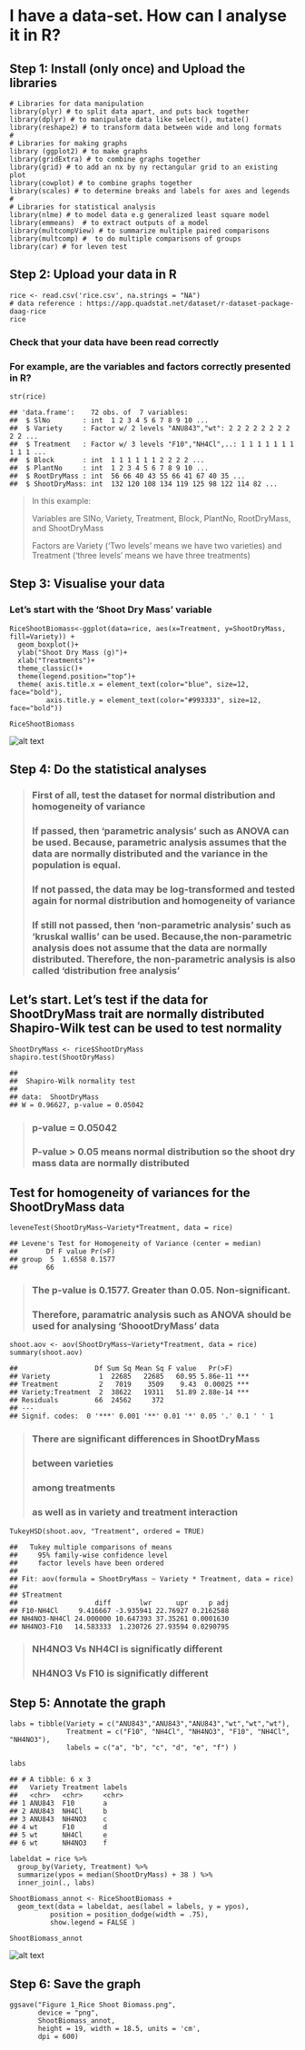 # **I have a data-set. How can I analyse it in R?**


## **Step 1: Install (only once) and Upload the libraries**


```
# Libraries for data manipulation
library(plyr) # to split data apart, and puts back together
library(dplyr) # to manipulate data like select(), mutate()
library(reshape2) # to transform data between wide and long formats
#
# Libraries for making graphs
library (ggplot2) # to make graphs
library(gridExtra) # to combine graphs together
library(grid) # to add an nx by ny rectangular grid to an existing plot
library(cowplot) # to combine graphs together
library(scales) # to determine breaks and labels for axes and legends
#
# Libraries for statistical analysis
library(nlme) # to model data e.g generalized least square model
library(emmeans)  # to extract outputs of a model
library(multcompView) # to summarize multiple paired comparisons
library(multcomp) #  to do multiple comparisons of groups
library(car) # for leven test
```


## **Step 2: Upload your data in R**

```
rice <- read.csv('rice.csv', na.strings = "NA") 
# data reference : https://app.quadstat.net/dataset/r-dataset-package-daag-rice
rice
```


### **Check that your data have been read correctly**

### **For example, are the variables and factors correctly presented in R?**


```
str(rice)
```


```
## 'data.frame':    72 obs. of  7 variables:
##  $ SlNo        : int  1 2 3 4 5 6 7 8 9 10 ...
##  $ Variety     : Factor w/ 2 levels "ANU843","wt": 2 2 2 2 2 2 2 2 2 2 ...
##  $ Treatment   : Factor w/ 3 levels "F10","NH4Cl",..: 1 1 1 1 1 1 1 1 1 1 ...
##  $ Block       : int  1 1 1 1 1 1 2 2 2 2 ...
##  $ PlantNo     : int  1 2 3 4 5 6 7 8 9 10 ...
##  $ RootDryMass : int  56 66 40 43 55 66 41 67 40 35 ...
##  $ ShootDryMass: int  132 120 108 134 119 125 98 122 114 82 ...
```


>In this example:
>
>Variables are SlNo, Variety, Treatment, Block, PlantNo, RootDryMass, and ShootDryMass
> 
>Factors are Variety (‘Two levels’ means we have two varieties) and Treatment (‘three levels’ means we have three treatments)


## **Step 3: Visualise your data**


### **Let’s start with the ‘Shoot Dry Mass’ variable**


```
RiceShootBiomass<-ggplot(data=rice, aes(x=Treatment, y=ShootDryMass, fill=Variety)) +
  geom_boxplot()+
  ylab("Shoot Dry Mass (g)")+ 
  xlab("Treatments")+
  theme_classic()+ 
  theme(legend.position="top")+
  theme( axis.title.x = element_text(color="blue", size=12, face="bold"),
         axis.title.y = element_text(color="#993333", size=12, face="bold"))

RiceShootBiomass
```


![alt text](https://github.com/asadprodhan/Data_Visualisation_and_Analysis_in_R/blob/main/Figure%201A.png)


## **Step 4: Do the statistical analyses**


>### First of all, test the dataset for normal distribution and homogeneity of variance
>### If passed, then ‘parametric analysis’ such as ANOVA can be used. Because, parametric analysis assumes that the data are normally distributed and the variance in the population is equal.
>### If not passed, the data may be log-transformed and tested again for normal distribution and homogeneity of variance
>### If still not passed, then ‘non-parametric analysis’ such as ‘kruskal wallis’ can be used. Because,the non-parametric analysis does not assume that the data are normally distributed. Therefore, the non-parametric analysis is also called ‘distribution free analysis’


## **Let’s start. Let’s test if the data for ShootDryMass trait are normally distributed Shapiro-Wilk test can be used to test normality**


```
ShootDryMass <- rice$ShootDryMass
shapiro.test(ShootDryMass)
```


```
## 
##  Shapiro-Wilk normality test
## 
## data:  ShootDryMass
## W = 0.96627, p-value = 0.05042
```


>### p-value = 0.05042
>### P-value > 0.05 means normal distribution so the shoot dry mass data are normally distributed


## **Test for homogeneity of variances for the ShootDryMass data**


```
leveneTest(ShootDryMass~Variety*Treatment, data = rice)
```


```
## Levene's Test for Homogeneity of Variance (center = median)
##       Df F value Pr(>F)
## group  5  1.6558 0.1577
##       66
```


>### The p-value is 0.1577. Greater than 0.05. Non-significant.
>### Therefore, paramatric analysis such as ANOVA should be used for analysing ‘ShoootDryMass’ data


```
shoot.aov <- aov(ShootDryMass~Variety*Treatment, data = rice)
summary(shoot.aov)
```


```
##                   Df Sum Sq Mean Sq F value   Pr(>F)    
## Variety            1  22685   22685   60.95 5.86e-11 ***
## Treatment          2   7019    3509    9.43  0.00025 ***
## Variety:Treatment  2  38622   19311   51.89 2.88e-14 ***
## Residuals         66  24562     372                     
## ---
## Signif. codes:  0 '***' 0.001 '**' 0.01 '*' 0.05 '.' 0.1 ' ' 1
```


>### There are significant differences in ShootDryMass 
>### between varieties 
>### among treatments
>### as well as in variety and treatment interaction


```
TukeyHSD(shoot.aov, "Treatment", ordered = TRUE)
```


```
##   Tukey multiple comparisons of means
##     95% family-wise confidence level
##     factor levels have been ordered
## 
## Fit: aov(formula = ShootDryMass ~ Variety * Treatment, data = rice)
## 
## $Treatment
##                   diff       lwr      upr     p adj
## F10-NH4Cl     9.416667 -3.935941 22.76927 0.2162588
## NH4NO3-NH4Cl 24.000000 10.647393 37.35261 0.0001630
## NH4NO3-F10   14.583333  1.230726 27.93594 0.0290795
```


>### NH4NO3 Vs NH4Cl is significatly different
>### NH4NO3 Vs F10 is significatly different


## **Step 5: Annotate the graph**


```
labs = tibble(Variety = c("ANU843","ANU843","ANU843","wt","wt","wt"),
              Treatment = c("F10", "NH4Cl", "NH4NO3", "F10", "NH4Cl", "NH4NO3"),
              labels = c("a", "b", "c", "d", "e", "f") )

labs
```


```
## # A tibble: 6 x 3
##   Variety Treatment labels
##   <chr>   <chr>     <chr> 
## 1 ANU843  F10       a     
## 2 ANU843  NH4Cl     b     
## 3 ANU843  NH4NO3    c     
## 4 wt      F10       d     
## 5 wt      NH4Cl     e     
## 6 wt      NH4NO3    f
```


```
labeldat = rice %>%
  group_by(Variety, Treatment) %>%
  summarize(ypos = median(ShootDryMass) + 38 ) %>%
  inner_join(., labs)

ShootBiomass_annot <- RiceShootBiomass +
  geom_text(data = labeldat, aes(label = labels, y = ypos), 
          position = position_dodge(width = .75), 
          show.legend = FALSE )

ShootBiomass_annot
```


![alt text](https://github.com/asadprodhan/Data_Visualisation_and_Analysis_in_R/blob/main/Figure%201_Rice%20Shoot%20Biomass.png)


## **Step 6: Save the graph**


```
ggsave("Figure 1_Rice Shoot Biomass.png", 
       device = "png", 
       ShootBiomass_annot, 
       height = 19, width = 18.5, units = 'cm', 
       dpi = 600)
```





